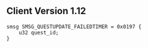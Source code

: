 ## Client Version 1.12

```rust,ignore
smsg SMSG_QUESTUPDATE_FAILEDTIMER = 0x0197 {
    u32 quest_id;    
}

```
